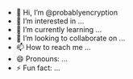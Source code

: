 - 👋 Hi, I’m @probablyencryption
- 👀 I’m interested in ...
- 🌱 I’m currently learning ...
- 💞️ I’m looking to collaborate on ...
- 📫 How to reach me ...
- 😄 Pronouns: ...
- ⚡ Fun fact: ...

<!---
probablyencryption/probablyencryption is a ✨ special ✨ repository because its `README.md` (this file) appears on your GitHub profile.
You can click the Preview link to take a look at your changes.
--->
